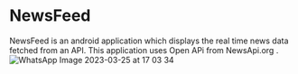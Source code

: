 # NewsFeed
NewsFeed is an android application which displays the real time news data fetched from an API. This application uses Open APi from NewsApi.org .
![WhatsApp Image 2023-03-25 at 17 03 34](https://user-images.githubusercontent.com/128614443/227715116-c486e1b6-34b1-4be1-a164-e784faaea8dc.jpg)
